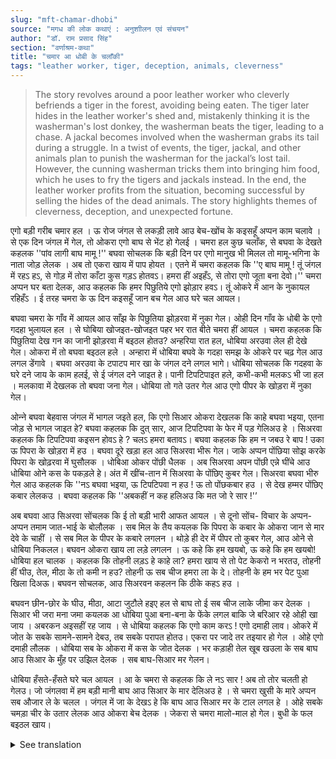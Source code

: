 ```yaml
---
slug: "mft-chamar-dhobi"
source: "मगध की लोक कथाएं : अनुशाीलन एवं संचयन"
author: "डॉ. राम प्रसाद सिंह"
section: "वर्णाश्रम-कथा"
title: "चमार आ धोबी के चलाँकी"
tags: "leather worker, tiger, deception, animals, cleverness"
---
```

<blockquote>
The story revolves around a poor leather worker who cleverly befriends a tiger in the forest, avoiding being eaten. The tiger later hides in the leather worker's shed and, mistakenly thinking it is the washerman's lost donkey, the washerman beats the tiger, leading to a chase. A jackal becomes involved when the washerman grabs its tail during a struggle. In a twist of events, the tiger, jackal, and other animals plan to punish the washerman for the jackal’s lost tail. However, the cunning washerman tricks them into bringing him food, which he uses to fry the tigers and jackals instead. In the end, the leather worker profits from the situation, becoming successful by selling the hides of the dead animals. The story highlights themes of cleverness, deception, and unexpected fortune.
</blockquote>

एगो बड़ी गरीब चमार हल । ऊ रोज जंगल से लकड़ी लावे आउ बेच-खोंच के कइसहूँ अप्पन काम चलावे । से एक दिन जंगल में गेल, तो ओकरा एगो बाघ से भेंट हो गेलई । चमरा हल कुछ चलाँक, से बघवा के देखते कहलक ''पांव लागी बाघ मामू !'' बघवा सोचलक कि बड़ी दिन पर एगो मानुख भी मिलल तो मामू-भगिना के नाता जोड़ लेलक । अब तो एकरा खाय में पाप होयत । एतने में चमरा कहलक कि ''ए बाघ मामू ! तूं जंगल में रहऽ हऽ, से गोड़ में तोरा काँटा कुस गड़ऽ होतवऽ। हमरा हीं अइहँऽ, से तोरा एगो जूता बना देवो।'' चमरा अप्पन घर बता देलक, आउ कहलक कि हमर पिछुतिये एगो झोड़ार हवऽ। तूं ओकरे में आन के नुकायल रहिहँऽ । ई तरह चमरा के ऊ दिन कइसहूँ जान बच गेल आउ घरे चल आयल। 

बघवा चमरा के गाँव में आयल आउ साँझ के पिछुतिया झोड़रवा में नुका गेल। ओही दिन गाँव के धोबी के एगो गदहा भुलायल हल । से घोबिया खोजइत-खोजइत पहर भर रात बीते चमरा हीं आयल । चमरा कहलक कि पिछुतिया देख गन का जानी झोड़रवा में बइठल होतउ? अन्हरिया रात हल, धोबिया अरउवा लेल ही देखे गेल। ओकरा में तो बघवा बइठल हले । अन्हारा में धोबिया बघवे के गदहा समझ के ओकरे पर चढ़ गेल आउ लगल डेंगावे । बघवा अरउवा के टपाटप मार खा के जंगल दने लगल भागे। धोबिया सोचलक कि गदहवा के घरे दने जाय के काम हलई, से ई जंगल दने जाइत हे। पानी टिपटिपाइत हले, कभी-कभी मलकऽ भी जा हल । मलकावा में देखलक तो बघवा जना गेल। धोबिया तो गते उतर गेल आउ एगो पीपर के खोड़रा में नुका गेल। 

ओन्‍ने बघवा बेहवास जंगल में भागल जइते हल, कि एगो सिआर ओकरा देखलक कि काहे बघवा भइया, एतना जोड़ से भागल जाइत हे? बघवा कहलक कि दुत् सार, आज टिपटिपवा के फेर में पड़ गेलिअउ हे । सिअरवा कहलक कि टिपटिपवा कइसन होवऽ हे ? चलऽ हमरा बतावऽ। बघवा कहलक कि हम न जबउ रे बाप ! उका ऊ पिपरा के खोड़रा में हउ । बघवा दूरे खड़ा हल आउ सिअरवा भीरू गेल। जाके अप्पन पोंछिया सोझ करके पिपरा के खोढ़रवा में घुसौलक । धोबिआ ओकर पोंछी धैलक । अब सिअरवा अपन पोंछी एन्ने घींचे आउ धोबिया ओने कस के पकड़ले हे। अंत में खींच-तान में सिअरवा के पोंछिए कुबर गेल। सिअरवा बघवा भीरु गेल आउ कहलक कि ''नऽ बघवा भइया, ऊ टिपटिपवा न हउ ! ऊ तो पोंछकबार हउ । से देख हम्मर पोंछिए कबार लेलकउ । बघवा कहलक कि ''अबकहीं न कह हलिअउ कि मत जो रे सार !'’ 

अब बघवा आउ सिअरवा सोंचलक कि ई तो बड़ी भारी आफत आयल । से दूनो सोंच- विचार के अप्पन-अप्पन तमाम जात-भाई के बोलौलक । सब मिल के तैय कयलक कि पिपरा के कबार के ओकरा जान से मार देवे के चाहीं । से सब मिल के पीपर के कबारे लगलन । थोड़े ही देर में पीपर तो कुबर गेल, आउ ओने से धोबिया निकलल। बघवन ओकरा खाय ला लड़े लगलन । ऊ कहे कि हम खयबो, ऊ कहे कि हम खयबो! धोबिया हल चालक । कहलक कि तोहनी लड़ऽ हे काहे ला?  हमरा खाय से तो पेट केकरो न भरतउ, तोहनी हीं घीउ, तेल, मीठा के तो कमी न हउ? तोहनी ऊ सब चीज हमरा ला के दे। तोहनी के हम भर पेट पुआ खिला दिअऊ। बघवन सोचलक, आउ सिअरवन कहलन कि ठीके कहऽ हउ । 

बघवन छीन-छोर के घीउ, मीठा, आटा जुटौले हइए हल से बाघ तो ई सब चीज लाके जीमा कर देलक । सिआर भी जरा मना जमा कयलक आ धोबिया पुआ बना-बना के फेंके लगल बाकि जे बरिआर रहे ओही खा जाय । अबरकन अइसहीं रह जाय । से धोबिया कहलक कि एगो काम करऽ ! एगो दमाही लाव। ओकरे में जोत के सबके सामने-सामने देबउ, तब सबके परापत होतउ। एकरा पर जादे तर तइयार हो गेल । ओहे एगो दमाही लौलक । धोबिया सब के ओकरा में कस के जोत देलक । भर कड़ाही तेल खूब खउला के सब बाघ आउ सिआर के मुँह पर उझिल देलक । सब बाघ-सिआर मर गेलन। 

धोबिया हँसते-हँसते घरे चल आयल । आ के चमरा से कहलक कि ले नऽ सार ! अब तो तोर चलती हो गेलउ। जो जंगलवा में हम बड़ी मानी बाघ आउ सिआर के मार देलिअउ हे । से चमरा खुसी के मारे अप्पन सब औजार ले के चलल । जंगल में जा के देखऽ हे कि बाघ आउ सिआर मर के टाल लगल हे । ओहे सबके चमड़ा चीर के उतार लेलक आउ ओकरा बेच देलक । जेकरा से चमरा मालो-माल हो गेल। बुधी के फल बइठल खाय। 
 

<details>
<summary>See translation</summary>

Once upon a time, there was a very poor leather worker. Every day he would go to the forest to collect wood and somehow manage to make a living by selling it. One day, while he was in the forest, he encountered a tiger. The leather worker was somewhat clever, and seeing the tiger, he said, "Greetings, dear tiger!'' The tiger thought, after a long time, he had met a human, so he established a bond like uncle and nephew. It would be a sin to eat him now. Meanwhile, the leather worker said, "Oh tiger uncle! You live in the forest, so it must hurt your feet with thorns. Come with me; I will make you a pair of shoes." The leather worker told him his address and said there was a small shed behind his house. "You can hide there." This way, the leather worker somehow saved his life that day and returned home.

The tiger arrived at the leather worker's village and hid in the shed in the evening. That same day, the village washerman's donkey got lost. The washerman kept searching for it throughout the night and eventually arrived at the leather worker's place. The leather worker said, "Look in the shed; who knows, maybe it's sitting there?" It was dark and the washerman went to check. He thought the tiger was the donkey and climbed onto it to start beating it. The tiger, taking the blows, ran towards the jungle. The washerman thought he had to go back home with the donkey, so he was heading into the jungle instead. While it was drizzling, he occasionally got a glimpse of it. When he looked closely in the light, he realized it was a tiger. The washerman quickly jumped down and hid in the hollow of a peepal tree.

As the tiger was running breathlessly through the jungle, a jackal saw him and asked, "Why are you running so fast, brother tiger?" The tiger replied, "Oh jackal, I’ve gotten into trouble today." The jackal asked, "What kind of trouble?" The tiger said, "I won’t tell you, brother! It's in that peepal tree." The tiger stood some distance away, and the jackal, being cowardly, approached, putting his tail straight and entered the hollow of the peepal tree. The washerman grabbed his tail. Now the jackal started pulling his tail this way, and the washerman held on tight from the other side. In the end, during the tug-of-war, the jackal's tail got pulled off. The jackal was frightened and said to the tiger, "No, tiger brother, that wasn’t the trouble! That was just a washerman! You see, he has taken my tail." The tiger replied, "Didn’t I tell you earlier not to meddle, jackal!"

Now, knowing that trouble had come upon them, the tiger and the jackal decided to gather all their kin and talk it over. They all decided that the washerman should be killed for taking the jackal's tail. They all joined forces against the peepal tree. Soon the tree got uprooted, and the washerman came out. The tiger and jackal started arguing over who would eat the washerman first. The washerman was clever and said, "Why are you two fighting? Neither of you can fill your stomach with this. You have plenty of ghee, oil, and sweets, right? Just bring all those things for me, and I will fill you up with delicious food." The tiger thought for a moment and agreed.

The tiger collected ghee, sweets, and flour, and the washerman began to prepare food, tossing the delicious puris to the tiger and jackal, while they gorged on what was thrown. The washerman then said, "Do one thing! Bring me a deep frying pan. I will fry everyone in front of you all, and then everyone will be satisfied." They were all ready for that. The washerman brought a frying pan. He filled it with oil, heated it well, and splashed it on all the tigers and jackals. All the tigers and jackals died.

The washerman returned home laughing. He said to the leather worker, "Look, brother! Now your fortunes have turned. I have killed the fierce tigers and jackals in the jungle." The leather worker, overjoyed, took all his tools and went to the jungle. He saw that the tigers and jackals were dead. He skinned them all and sold their hides. From that, the leather worker became prosperous and enjoyed the fruits of his labor.
</details>